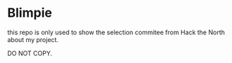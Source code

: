 # Blimpie

this repo is only used to show the selection commitee from Hack the North about my project.

DO NOT COPY.
